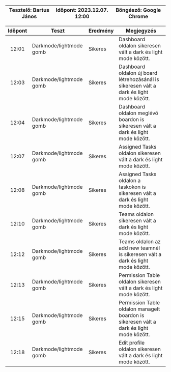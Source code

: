 | Tesztelő: Bartus János | Időpont: 2023.12.07. 12:00 | Böngésző: Google Chrome |
| -------------------------------------|----------|-------------------------|

| Időpont | Teszt                | Eredmény | Megjegyzés                                                            |
|:-------:|----------------------|----------|-----------------------------------------------------------------------|
| 12:01 | Darkmode/lightmode gomb | Sikeres |Dashboard oldalon sikeresen vált a dark és light mode között. |
| 12:03 | Darkmode/lightmode gomb | Sikeres |Dashboard oldalon új board létrehozásánál is sikeresen vált a dark és light mode között. | 
| 12:04 | Darkmode/lightmode gomb | Sikeres |Dashboard oldalon meglévő boardon is sikeresen vált a dark és light mode között. |
| 12:07 | Darkmode/lightmode gomb | Sikeres |Assigned Tasks oldalon sikeresen vált a dark és light mode között. |
| 12:08 | Darkmode/lightmode gomb | Sikeres |Assigned Tasks oldalon a taskokon is sikeresen vált a dark és light mode között. |
| 12:10 | Darkmode/lightmode gomb | Sikeres | Teams oldalon sikeresen vált a dark és light mode között.|
| 12:12 | Darkmode/lightmode gomb | Sikeres | Teams oldalon az add new teamnél is sikeresen vált a dark és light mode között.|
| 12:13 | Darkmode/lightmode gomb | Sikeres | Permission Table oldalon sikeresen vált a dark és light mode között. | 
| 12:15 | Darkmode/lightmode gomb | Sikeres | Permission Table oldalon managelt boardon is sikeresen vált a dark és light mode között. |
| 12:18 | Darkmode/lightmode gomb | Sikeres | Edit profile  oldalon sikeresen vált a dark és light mode között. |
